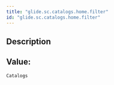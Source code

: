 ```yaml
---
title: "glide.sc.catalogs.home.filter"
id: "glide.sc.catalogs.home.filter"
---
```

## Description



## Value: 
```
Catalogs
```